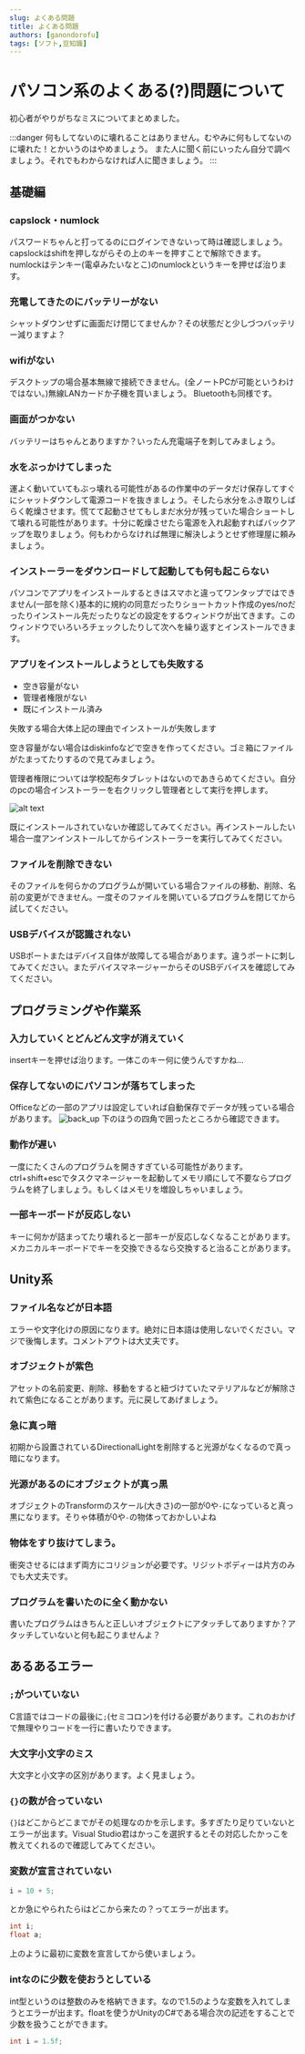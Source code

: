 ```yaml
---
slug: よくある問題
title: よくある問題
authors: [ganondorofu]
tags: [ソフト,豆知識]
---
```


# パソコン系のよくある(?)問題について

初心者がやりがちなミスについてまとめました。

:::danger
何もしてないのに壊れることはありません。むやみに何もしてないのに壊れた！とかいうのはやめましょう。
また人に聞く前にいったん自分で調べましょう。それでもわからなければ人に聞きましょう。
:::

## 基礎編

### capslock・numlock

パスワードちゃんと打ってるのにログインできないって時は確認しましょう。capslockはshiftを押しながらその上のキーを押すことで解除できます。numlockはテンキー(電卓みたいなとこ)のnumlockというキーを押せば治ります。

### 充電してきたのにバッテリーがない

シャットダウンせずに画面だけ閉じてませんか？その状態だと少しづつバッテリー減りますよ？

### wifiがない
デスクトップの場合基本無線で接続できません。(全ノートPCが可能というわけではない。)無線LANカードか子機を買いましょう。
Bluetoothも同様です。

### 画面がつかない

バッテリーはちゃんとありますか？いったん充電端子を刺してみましょう。

### 水をぶっかけてしまった

運よく動いていてもぶっ壊れる可能性があるの作業中のデータだけ保存してすぐにシャットダウンして電源コードを抜きましょう。そしたら水分をふき取りしばらく乾燥させます。慌てて起動させてもしまだ水分が残っていた場合ショートして壊れる可能性があります。十分に乾燥させたら電源を入れ起動すればバックアップを取りましょう。何もわからなければ無理に解決しようとせず修理屋に頼みましょう。

### インストーラーをダウンロードして起動しても何も起こらない

パソコンでアプリをインストールするときはスマホと違ってワンタップではできません(一部を除く)基本的に規約の同意だったりショートカット作成のyes/noだったりインストール先だったりなどの設定をするウィンドウが出てきます。このウィンドウでいろいろチェックしたりして次へを繰り返すとインストールできます。

### アプリをインストールしようとしても失敗する

- 空き容量がない
- 管理者権限がない
- 既にインストール済み

失敗する場合大体上記の理由でインストールが失敗します

空き容量がない場合はdiskinfoなどで空きを作ってください。ゴミ箱にファイルがたまってたりするので見てみましょう。

管理者権限については学校配布タブレットはないのであきらめてください。自分のpcの場合インストーラーを右クリックし管理者として実行を押します。

![alt text](image.png)

既にインストールされていないか確認してみてください。再インストールしたい場合一度アンインストールしてからインストーラーを実行してみてください。

### ファイルを削除できない

そのファイルを何らかのプログラムが開いている場合ファイルの移動、削除、名前の変更ができません。一度そのファイルを開いているプログラムを閉じてから試してください。

### USBデバイスが認識されない

USBポートまたはデバイス自体が故障してる場合があります。違うポートに刺してみてください。またデバイスマネージャーからそのUSBデバイスを確認してみてください。

## プログラミングや作業系

### 入力していくとどんどん文字が消えていく

insertキーを押せば治ります。一体このキー何に使うんですかね…

### 保存してないのにパソコンが落ちてしまった

Officeなどの一部のアプリは設定していれば自動保存でデータが残っている場合があります。
![back_up](backup.png)
下のほうの四角で囲ったところから確認できます。

### 動作が遅い

一度にたくさんのプログラムを開きすぎている可能性があります。ctrl+shift+escでタスクマネージャーを起動してメモリ順にして不要ならプログラムを終了しましょう。もしくはメモリを増設しちゃいましょう。

### 一部キーボードが反応しない

キーに何かが詰まってたり壊れると一部キーが反応しなくなることがあります。メカニカルキーボードでキーを交換できるなら交換すると治ることがあります。

## Unity系

### ファイル名などが日本語

エラーや文字化けの原因になります。絶対に日本語は使用しないでください。マジで後悔します。コメントアウトは大丈夫です。

### オブジェクトが紫色

アセットの名前変更、削除、移動をすると紐づけていたマテリアルなどが解除されて紫色になることがあります。元に戻してあげましょう。

### 急に真っ暗

初期から設置されているDirectionalLightを削除すると光源がなくなるので真っ暗になります。

### 光源があるのにオブジェクトが真っ黒

オブジェクトのTransformのスケール(大きさ)の一部が0や`-`になっていると真っ黒になります。そりゃ体積が0や`-`の物体っておかしいよね

### 物体をすり抜けてしまう。

衝突させるにはまず両方にコリジョンが必要です。リジットボディーは片方のみでも大丈夫です。

### プログラムを書いたのに全く動かない

書いたプログラムはきちんと正しいオブジェクトにアタッチしてありますか？アタッチしていないと何も起こりませんよ？

## あるあるエラー

### `;`がついていない

C言語ではコードの最後に`;`(セミコロン)を付ける必要があります。これのおかげで無理やりコードを一行に書いたりできます。

### 大文字小文字のミス

大文字と小文字の区別があります。よく見ましょう。

### `{}`の数が合っていない

`{}`はどこからどこまでがその処理なのかを示します。多すぎたり足りていないとエラーが出ます。Visual Studio君はかっこを選択するとその対応したかっこを教えてくれるので確認してみてください。

### 変数が宣言されていない

```C#
i = 10 + 5;
```

とか急にやられたらiはどこから来たの？ってエラーが出ます。

```C#
int i;
float a;
```

上のように最初に変数を宣言してから使いましょう。

### intなのに少数を使おうとしている

int型というのは整数のみを格納できます。なので1.5のような変数を入れてしまうとエラーが出ます。floatを使うかUnityのC#である場合次の記述をすることで少数を扱うことができます。

```C#
int i = 1.5f;
```
